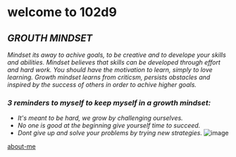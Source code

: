 # welcome to 102d9
## *GROUTH MINDSET*
 *Mindset its away to achive goals, to be creative and to develope your skills and abilities. Mindset believes that skills can be developed through effort and hard work. You should have the motivation to learn, simply to love learning. Growth mindset learns from criticsm, persists obstacles and inspired by the success of others in order to achive higher goals.*
### ***3 reminders to myself to keep myself in a growth mindset:***
 - *It's meant to be hard, we grow by challenging ourselves.*
 - *No one is good at the beginning give yourself time to succeed.*
 - *Dont give up and solve your problems by trying new strategies.*
 ![image](https://static.wixstatic.com/media/15874d_a67cc36e3a074a70bdd7627d0d925762~mv2.png/v1/fit/w_788,h_494,al_c,q_80/file.png)

[about-me](https://roukiasalahi.github.io/learning-journal/aboutme)
